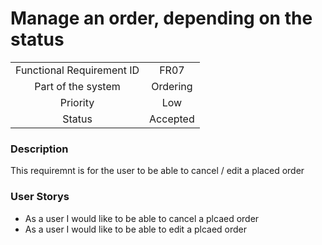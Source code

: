 # Manage an order, depending on the status

|                           |          |
| :-----------------------: | :------: |
| Functional Requirement ID |   FR07   |
|    Part of the system     | Ordering |
|         Priority          |   Low    |
|          Status           | Accepted |

### Description

This requiremnt is for the user to be able to cancel / edit a placed order

### User Storys

* As a user I would like to be able to cancel a plcaed order
* As a user I would like to be able to edit a plcaed order